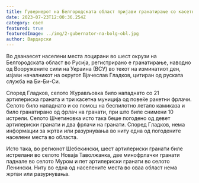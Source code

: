 ```yaml
---
title: Гувернерот на Белгородската област пријави гранатирање со касетни бомби
date: 2023-07-23T12:00:36.254Z
category: свет
featured: true
featuredImage: ../img/2-gubernator-na-bolg-obl.jpg
author: Вардарски
---
```

Во дванаесет населени места лоцирани во шест окрузи на Белгородската област во Русија, регистрирано е гранатирање, наводно од Вооружените сили на Украина (ВСУ) во текот на изминатиот ден, изјави началникот на округот Вјачеслав Гладков, цитиран од руската служба на Би-Би-Си.

Според Гладков, селото Журављовка било нападнато со 21 артилериска граната и три касетна муниција од повеќе ракетни фрлачи. Селото било нападнато и со помош на беспилотно летало камиказа и било гранатирано од фрлач на гранати, при што биле снимени 10 истрели. Селото Шчетиновка исто така беше погодено од девет артилериски гранати и два фрлачи на гранати. Според Гладков, нема информации за жртви или разурнувања во ниту една од погодените населени места во областа.

Исто така, во регионот Шебекински, шест артилериски гранати биле истрелани во селото Новаја Таволжанка, две минофрлачки гранати паднале во селото Муром и пет артилериски гранати во селото Ленински. Ниту во една од населените места во оваа област нема жртви или разурнувања.